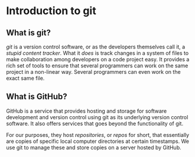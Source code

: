 # Introduction to git

## What is git?

*git* is a version control software, or as the developers themselves call it, a *stupid content tracker*. What it *does* is track changes in a system of files to make collaboration among developers on a code project easy. It provides a rich set of tools to ensure that several programmers can work on the same project in a non-linear way. Several programmers can even work on the exact same file.

## What is GitHub?

GitHub is a service that provides hosting and storage for software development and version control using git as its underlying version control software. It also offers services that goes beyond the functionality of git.

For our purposes, they host *repositories*, or *repos* for short, that essentially are copies of specific local computer directories at certain timestamps. We use git to manage these and store copies on a server hosted by GitHub.
